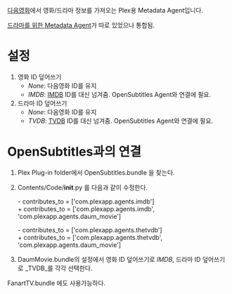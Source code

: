 [다음영화](http://movie.daum.net)에서 영화/드라마 정보를 가져오는 Plex용 Metadata Agent입니다.

[드라마를 위한 Metadata Agent](https://github.com/hojel/DaumMovieTv.bundle)가 따로 있었으나 통합됨.

설정
==============

1. 영화 ID 덮어쓰기
   - _None_: 다음영화 ID를 유지
   - _IMDB_: [IMDB](http://www.imdb.com) ID를 대신 넘겨줌. OpenSubtitles Agent와 연결에 필요.
2. 드라마 ID 덮어쓰기
   - _None_: 다음영화 ID를 유지
   - _TVDB_: [TVDB](http://www.thetvdb.com) ID를 대신 넘겨줌. OpenSubtitles Agent와 연결에 필요.

OpenSubtitles과의 연결
==============

1. Plex Plug-in folder에서 OpenSubtitles.bundle 을 찾는다.
2. Contents/Code/__init__.py 를 다음과 같이 수정한다.

    \- contributes_to = ['com.plexapp.agents.imdb']  
    \+ contributes_to = ['com.plexapp.agents.imdb', 'com.plexapp.agents.daum_movie']  

    \- contributes_to = ['com.plexapp.agents.thetvdb']  
    \+ contributes_to = ['com.plexapp.agents.thetvdb', 'com.plexapp.agents.daum_movie']  

3. DaumMovie.bundle의 설정에서 영화 ID 덮어쓰기로 _IMDB_, 드라마 ID 덮어쓰기로 _TVDB_를 각각 선택한다.

FanartTV.bundle 에도 사용가능하다.
